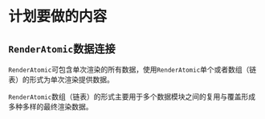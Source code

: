 # 计划要做的内容

## `RenderAtomic`数据连接
`RenderAtomic`可包含单次渲染的所有数据，使用`RenderAtomic`单个或者数组（链表）的形式为单次渲染提供数据。

`RenderAtomic`数组（链表）的形式主要用于多个数据模块之间的复用与覆盖形成多种多样的最终渲染数据。